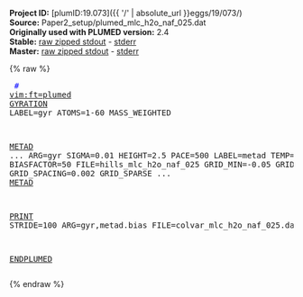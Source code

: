 **Project ID:** [plumID:19.073]({{ '/' | absolute_url }}eggs/19/073/)  
**Source:** Paper2_setup/plumed_mlc_h2o_naf_025.dat  
**Originally used with PLUMED version:** 2.4  
**Stable:** [raw zipped stdout](plumed_mlc_h2o_naf_025.dat.plumed.stdout.txt.zip) - [stderr](plumed_mlc_h2o_naf_025.dat.plumed.stderr)  
**Master:** [raw zipped stdout](plumed_mlc_h2o_naf_025.dat.plumed_master.stdout.txt.zip) - [stderr](plumed_mlc_h2o_naf_025.dat.plumed_master.stderr)  

{% raw %}<pre>
<span style="color:blue"># <a href="https://plumed.github.io/doc-master/user-doc/html/_vim_syntax.html">vim:ft=plumed</a></span>
<a href="https://plumed.github.io/doc-master/user-doc/html/_g_y_r_a_t_i_o_n.html">GYRATION</a> LABEL=gyr ATOMS=1-60 MASS_WEIGHTED

<a href="https://plumed.github.io/doc-master/user-doc/html/_m_e_t_a_d.html">METAD</a> ...
ARG=gyr SIGMA=0.01 HEIGHT=2.5 PACE=500
LABEL=metad TEMP=298 BIASFACTOR=50 FILE=hills_mlc_h2o_naf_025
GRID_MIN=-0.05 GRID_MAX=1.0 GRID_SPACING=0.002 GRID_SPARSE
... <a href="https://plumed.github.io/doc-master/user-doc/html/_m_e_t_a_d.html">METAD</a>

<a href="https://plumed.github.io/doc-master/user-doc/html/_p_r_i_n_t.html">PRINT</a> STRIDE=100 ARG=gyr,metad.bias FILE=colvar_mlc_h2o_naf_025.dat

<a href="https://plumed.github.io/doc-master/user-doc/html/_e_n_d_p_l_u_m_e_d.html">ENDPLUMED</a>
</pre>{% endraw %}

